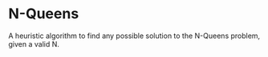 # N-Queens
A heuristic algorithm to find any possible solution to the N-Queens problem, given a valid N.
